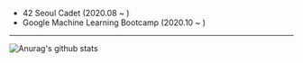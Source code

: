 * 42 Seoul Cadet (2020.08 ~ )
* Google Machine Learning Bootcamp (2020.10 ~ )<br>
***
![Anurag's github stats](https://github-readme-stats.vercel.app/api?username=hectic97&theme=dark&show_icons=true&count_private=true)<br>
